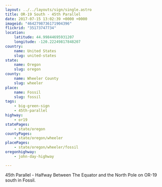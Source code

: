 ```yaml
---
layout: ../../layouts/sign/single.astro
title: OR-19 South - 45th Parallel
date: 2017-07-15 13:02:39 +0000 +0000
imageid: "4642798736171904396"
flickrid: "35173747734"
location:
    latitude: 44.99844695931207
    longitude: -120.22249817848207
country:
    name: United States
    slug: united-states
state:
    name: Oregon
    slug: oregon
county:
    name: Wheeler County
    slug: wheeler
place:
    name: Fossil
    slug: fossil
tags:
    - big-green-sign
    - 45th-parallel
highway:
    - or19
statePages:
    - state/oregon
countyPages:
    - state/oregon/wheeler
placePages:
    - state/oregon/wheeler/fossil
oregonhighway:
    - john-day-highway

---
```

45th Parallel - Halfway Between The Equator and the North Pole on OR-19 south in Fossil.